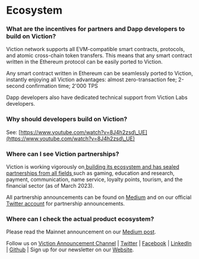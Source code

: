 # Ecosystem

### **What are the incentives for partners and Dapp developers to build on Viction?**

Viction network supports all EVM-compatible smart contracts, protocols, and atomic cross-chain token transfers. This means that any smart contract written in the Ethereum protocol can be easily ported to Viction.

Any smart contract written in Ethereum can be seamlessly ported to Viction, instantly enjoying all Viction advantages: almost zero-transaction fee; 2-second confirmation time; 2'000 TPS

Dapp developers also have dedicated technical support from Viction Labs developers.

### **Why should developers build on Viction?**

See: [https://www.youtube.com/watch?v=8J4h2zsd\_UE](https://www.youtube.com/watch?v=8J4h2zsd\_UE)

### **Where can I see Viction partnerships?**

Viction is working vigorously on[ building its ecosystem and has sealed partnerships from all fields ](https://Viction.com/ecosystem/)such as gaming, education and research, payment, communication, name service, loyalty points, tourism, and the financial sector (as of March 2023).

All partnership announcements can be found on [Medium](https://medium.com/Viction) and on our official [Twitter account](https://twitter.com/VictionANN) for partnership announcements.

### **Where can I check the actual product ecosystem?**

Please read the Mainnet announcement on our [Medium post](https://medium.com/Viction/Viction-mainnet-has-officially-been-launched-25a55dd2efed).

Follow us on [Viction Announcement Channel](https://t.me/VictionChannel?source=post\_page---------------------------) | [Twitter](https://twitter.com/VictionANN?source=post\_page---------------------------) | [Facebook](https://www.facebook.com/Victionofficial?source=post\_page---------------------------) | [LinkedIn](https://www.linkedin.com/company/Viction/?source=post\_page---------------------------) | [Github](https://github.com/BuildOnViction?source=post\_page---------------------------) | Sign up for our newsletter on our [Website](https://Viction.com/).
